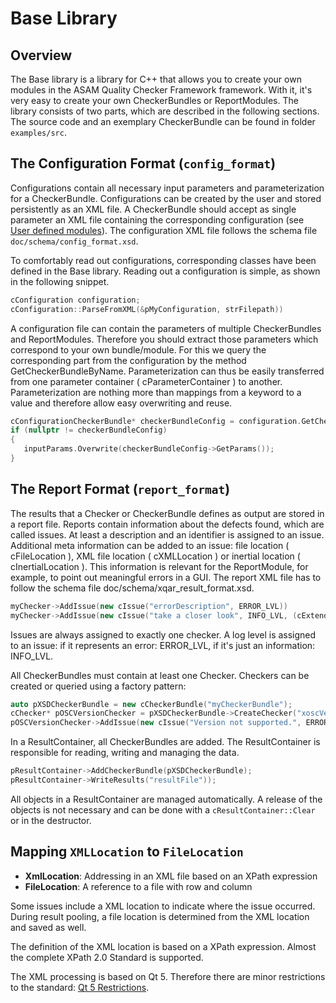 <!---
Copyright 2023 CARIAD SE.

This Source Code Form is subject to the terms of the Mozilla
Public License, v. 2.0. If a copy of the MPL was not distributed
with this file, You can obtain one at https://mozilla.org/MPL/2.0/.
-->

# Base Library

## Overview

The Base library is a library for C++ that allows you to create your own
modules in the ASAM Quality Checker Framework framework. With it, it's very
easy to create your own CheckerBundles or ReportModules. The library consists
of two parts, which are described in the following sections. The source code
and an exemplary CheckerBundle can be found in folder `examples/src`.

## The Configuration Format (`config_format`)

Configurations contain all necessary input parameters and parameterization for
a CheckerBundle. Configurations can be created by the user and stored
persistently as an XML file. A CheckerBundle should accept as single parameter
an XML file containing the corresponding configuration (see [User defined
modules](writing_user_defined_modules.md)). The configuration XML file follows
the schema file `doc/schema/config_format.xsd`.

To comfortably read out configurations, corresponding classes have been defined
in the Base library. Reading out a configuration is simple, as shown in the
following snippet.

```c++
cConfiguration configuration;
cConfiguration::ParseFromXML(&pMyConfiguration, strFilepath))
```

A configuration file can contain the parameters of multiple CheckerBundles and
ReportModules. Therefore you should extract those parameters which correspond
to your own bundle/module. For this we query the corresponding part from the
configuration by the method GetCheckerBundleByName. Parameterization can thus
be easily transferred from one parameter container ( cParameterContainer ) to
another. Parameterization are nothing more than mappings from a keyword to a
value and therefore allow easy overwriting and reuse.

```c++
cConfigurationCheckerBundle* checkerBundleConfig = configuration.GetCheckerBundleByName("myChecker");
if (nullptr != checkerBundleConfig)
{
   inputParams.Overwrite(checkerBundleConfig->GetParams());
}
```

## The Report Format (`report_format`)

The results that a Checker or CheckerBundle defines as output are stored in a
report file. Reports contain information about the defects found, which are
called issues. At least a description and an identifier is assigned to an
issue. Additional meta information can be added to an issue: file location (
cFileLocation ), XML file location ( cXMLLocation ) or inertial location (
cInertialLocation ). This information is relevant for the ReportModule, for
example, to point out meaningful errors in a GUI. The report XML file has to
follow the schema file doc/schema/xqar_result_format.xsd.

```c++
myChecker->AddIssue(new cIssue("errorDescription", ERROR_LVL))
myChecker->AddIssue(new cIssue("take a closer look", INFO_LVL, (cExtendedInformation*) new cFileLocation(3, 0, "This is row 3, column 0.")));
```

Issues are always assigned to exactly one checker. A log level is assigned to
an issue: if it represents an error: ERROR_LVL, if it's just an information:
INFO_LVL.

All CheckerBundles must contain at least one Checker. Checkers can be created
or queried using a factory pattern:

```c++
auto pXSDCheckerBundle = new cCheckerBundle("myCheckerBundle");
cChecker* pOSCVersionChecker = pXSDCheckerBundle->CreateChecker("xoscVersionChecker", "Checks the validity of an xosc version.");
pOSCVersionChecker->AddIssue(new cIssue("Version not supported.", ERROR_LVL));
```

In a ResultContainer, all CheckerBundles are added. The ResultContainer is
responsible for reading, writing and managing the data.

```c++
pResultContainer->AddCheckerBundle(pXSDCheckerBundle);
pResultContainer->WriteResults("resultFile"));
```

All objects in a ResultContainer are managed automatically. A release of the
objects is not necessary and can be done with a ``cResultContainer::Clear`` or
in the destructor.

## Mapping `XMLLocation` to `FileLocation`

- **XmlLocation**: Addressing in an XML file based on an XPath expression
- **FileLocation**: A reference to a file with row and column

Some issues include a XML location to indicate where the issue occurred. During
result pooling, a file location is determined from the XML location and saved
as well.

The definition of the XML location is based on a XPath expression. Almost the
complete XPath 2.0 Standard is supported.

The XML processing is based on Qt 5. Therefore there are minor restrictions to
the standard: [Qt 5
Restrictions](https://doc.qt.io/qt-5/xmlprocessing.html#xpath-2-0).
